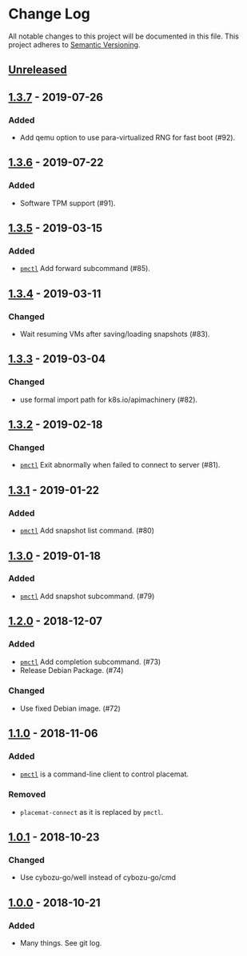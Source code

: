 # Change Log

All notable changes to this project will be documented in this file.
This project adheres to [Semantic Versioning](http://semver.org/).

## [Unreleased]

## [1.3.7] - 2019-07-26

### Added

- Add qemu option to use para-virtualized RNG for fast boot (#92).

## [1.3.6] - 2019-07-22

### Added

- Software TPM support (#91).

## [1.3.5] - 2019-03-15

### Added

- [`pmctl`](docs/pmctl.md) Add forward subcommand (#85).

## [1.3.4] - 2019-03-11

### Changed

- Wait resuming VMs after saving/loading snapshots (#83).

## [1.3.3] - 2019-03-04

### Changed

- use formal import path for k8s.io/apimachinery (#82).

## [1.3.2] - 2019-02-18

### Changed

- [`pmctl`](docs/pmctl.md) Exit abnormally when failed to connect to server (#81).

## [1.3.1] - 2019-01-22

### Added

- [`pmctl`](docs/pmctl.md) Add snapshot list command. (#80)

## [1.3.0] - 2019-01-18

### Added

- [`pmctl`](docs/pmctl.md) Add snapshot subcommand. (#79)

## [1.2.0] - 2018-12-07

### Added

- [`pmctl`](docs/pmctl.md) Add completion subcommand. (#73)
- Release Debian Package. (#74)

### Changed

- Use fixed Debian image. (#72)

## [1.1.0] - 2018-11-06

### Added

- [`pmctl`](docs/pmctl.md) is a command-line client to control placemat.

### Removed

- `placemat-connect` as it is replaced by `pmctl`.

## [1.0.1] - 2018-10-23

### Changed

- Use cybozu-go/well instead of cybozu-go/cmd

## [1.0.0] - 2018-10-21

### Added

- Many things.  See git log.

[Unreleased]: https://github.com/cybozu-go/placemat/compare/v1.3.7...HEAD
[1.3.7]: https://github.com/cybozu-go/placemat/compare/v1.3.6...v1.3.7
[1.3.6]: https://github.com/cybozu-go/placemat/compare/v1.3.5...v1.3.6
[1.3.5]: https://github.com/cybozu-go/placemat/compare/v1.3.4...v1.3.5
[1.3.4]: https://github.com/cybozu-go/placemat/compare/v1.3.3...v1.3.4
[1.3.3]: https://github.com/cybozu-go/placemat/compare/v1.3.2...v1.3.3
[1.3.2]: https://github.com/cybozu-go/placemat/compare/v1.3.1...v1.3.2
[1.3.1]: https://github.com/cybozu-go/placemat/compare/v1.3.0...v1.3.1
[1.3.0]: https://github.com/cybozu-go/placemat/compare/v1.2.0...v1.3.0
[1.2.0]: https://github.com/cybozu-go/placemat/compare/v1.1.0...v1.2.0
[1.1.0]: https://github.com/cybozu-go/placemat/compare/v1.0.1...v1.1.0
[1.0.1]: https://github.com/cybozu-go/placemat/compare/v1.0.0...v1.0.1
[1.0.0]: https://github.com/cybozu-go/placemat/compare/v0.1...v1.0.0
